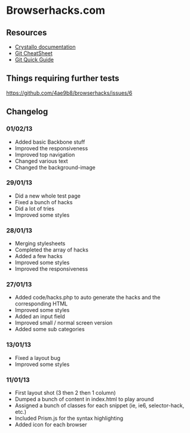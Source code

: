 Browserhacks.com
================

Resources
---------

* [Crystallo documentation](http://timpietrusky.github.com/crystallo/)
* [Git CheatSheet](http://gitref.org/remotes/)
* [Git Quick Guide](http://rogerdudler.github.com/git-guide/)

Things requiring further tests
------------------------------

https://github.com/4ae9b8/browserhacks/issues/6

Changelog
------------------------------

### 01/02/13
* Added basic Backbone stuff
* Improved the responsiveness
* Improved top navigation
* Changed various text
* Changed the background-image

### 29/01/13
* Did a new whole test page
* Fixed a bunch of hacks
* Did a lot of tries
* Improved some styles

### 28/01/13
* Merging stylesheets
* Completed the array of hacks
* Added a few hacks
* Improved some styles
* Improved the responsiveness

### 27/01/13
* Added code/hacks.php to auto generate the hacks and the corresponding HTML
* Improved some styles
* Added an input field
* Improved small / normal screen version
* Added some sub categories

### 13/01/13
* Fixed a layout bug
* Improved some styles

### 11/01/13
* First layout shot (3 then 2 then 1 column)
* Dumped a bunch of content in index.html to play around
* Assigned a bunch of classes for each snippet (ie, ie6, selector-hack, etc.)
* Included Prism.js for the syntax highlighting
* Added icon for each browser